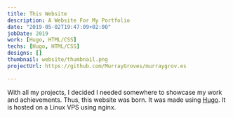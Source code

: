 ```yaml
---
title: This Website
description: A Website For My Portfolio
date: "2019-05-02T19:47:09+02:00"
jobDate: 2019
work: [Hugo, HTML/CSS]
techs: [Hugo, HTML/CSS]
designs: []
thumbnail: website/thumbnail.png
projectUrl: https://github.com/MurrayGroves/murraygrov.es

---
```


With all my projects, I decided I needed somewhere to showcase my work and achievements. Thus, this website was born. It was made using [Hugo](https://gohugo.io/). It is hosted on a Linux VPS using nginx.
